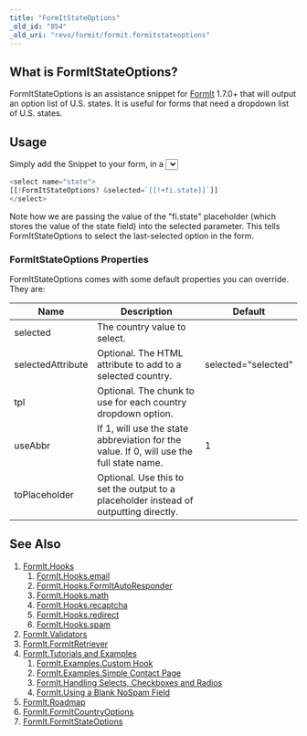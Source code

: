 ```yaml
---
title: "FormItStateOptions"
_old_id: "854"
_old_uri: "revo/formit/formit.formitstateoptions"
---
```


## What is FormItStateOptions?

FormItStateOptions is an assistance snippet for [FormIt](extras/formit "FormIt") 1.7.0+ that will output an option list of U.S. states. It is useful for forms that need a dropdown list of U.S. states.

## Usage

Simply add the Snippet to your form, in a <select> call:

 ``` php
<select name="state">
[[!FormItStateOptions? &selected=`[[!+fi.state]]`]]
</select>
```

Note how we are passing the value of the "fi.state" placeholder (which stores the value of the state field) into the selected parameter. This tells FormItStateOptions to select the last-selected option in the form.

### FormItStateOptions Properties

FormItStateOptions comes with some default properties you can override. They are:

| Name              | Description                                                                              | Default             |
| ----------------- | ---------------------------------------------------------------------------------------- | ------------------- |
| selected          | The country value to select.                                                             |                     |
| selectedAttribute | Optional. The HTML attribute to add to a selected country.                               | selected="selected" |
| tpl               | Optional. The chunk to use for each country dropdown option.                             |                     |
| useAbbr           | If 1, will use the state abbreviation for the value. If 0, will use the full state name. | 1                   |
| toPlaceholder     | Optional. Use this to set the output to a placeholder instead of outputting directly.    |                     |

## See Also

1. [FormIt.Hooks](extras/formit/formit.hooks)
     1. [FormIt.Hooks.email](extras/formit/formit.hooks/formit.hooks.email)
     2. [FormIt.Hooks.FormItAutoResponder](extras/formit/formit.hooks/formit.hooks.formitautoresponder)
     3. [FormIt.Hooks.math](extras/formit/formit.hooks/formit.hooks.math)
     4. [FormIt.Hooks.recaptcha](extras/formit/formit.hooks/formit.hooks.recaptcha)
     5. [FormIt.Hooks.redirect](extras/formit/formit.hooks/formit.hooks.redirect)
     6. [FormIt.Hooks.spam](extras/formit/formit.hooks/formit.hooks.spam)
2. [FormIt.Validators](extras/formit/formit.validators)
3. [FormIt.FormItRetriever](extras/formit/formit.formitretriever)
4. [FormIt.Tutorials and Examples](extras/formit/formit.tutorials-and-examples)
     1. [FormIt.Examples.Custom Hook](extras/formit/formit.tutorials-and-examples/formit.examples.custom-hook)
     2. [FormIt.Examples.Simple Contact Page](extras/formit/formit.tutorials-and-examples/formit.examples.simple-contact-page)
     3. [FormIt.Handling Selects, Checkboxes and Radios](extras/formit/formit.tutorials-and-examples/formit.handling-selects,-checkboxes-and-radios)
     4. [FormIt.Using a Blank NoSpam Field](extras/formit/formit.tutorials-and-examples/formit.using-a-blank-nospam-field)
5. [FormIt.Roadmap](extras/formit/formit.roadmap)
6. [FormIt.FormItCountryOptions](extras/formit/formit.formitcountryoptions)
7. [FormIt.FormItStateOptions](extras/formit/formit.formitstateoptions)
